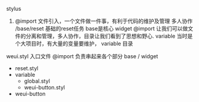 stylus
 1. @import 文件引入，一个文件做一件事，有利于代码的维护及管理  多人协作
/base/reset 基础的reset任务 
base是核心 widget
@import 让我们可以做文件的分离和管理，多人协作，目录让我们看到了思想和野心.
variable 当时是个大项目时，有大量的变量要维护， variable 目录

weui.styl 入口文件 @import 负责串起来各个部分
base / widget
 - reset.styl
 - variable
    - global.styl
    - weui-button.styl
 - weui-button